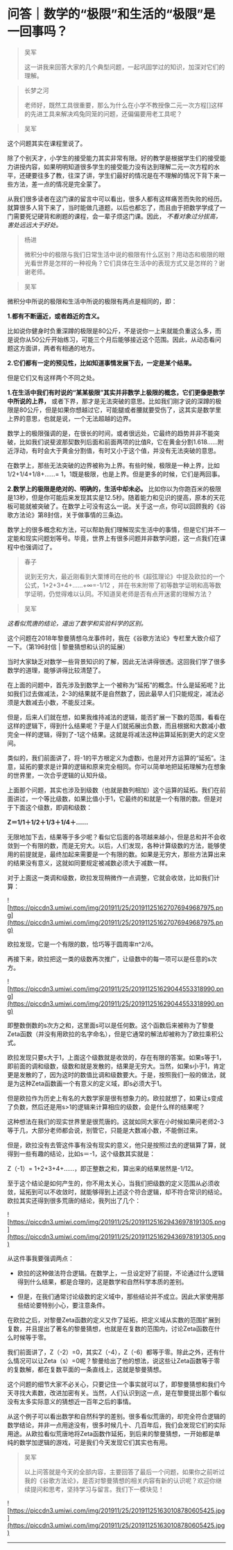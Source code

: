 # 问答｜数学的“极限”和生活的“极限”是一回事吗？

> 吴军
> 
> 这一讲我来回答大家的几个典型问题，一起巩固学过的知识，加深对它们的理解。

> 长梦之河
> 
> 老师好，既然工具很重要，那么为什么在小学不教授像二元一次方程[]这样的先进工具来解决鸡兔同笼的问题，还偏偏要用老工具呢？

> 吴军

这个问题其实在课程里说了。

除了个别天才，小学生的接受能力其实非常有限。好的教学是根据学生们的接受能力讲授内容，如果明明知道很多学生的接受能力没有达到理解二元一次方程的水平，还硬要往多了教，往深了讲，学生们最好的情况是在不理解的情况下背下来一些方法，差一点的情况是完全蒙了。

从我们很多读者在这门课的留言中可以看出，很多人都有这样痛苦而失败的经历。就算很多人背下来了，当时能做几道题，以后也都忘了，而且由于把数学学成了一门需要死记硬背和刷题的课程，会一辈子烦这门课。因此， *不看对象过分拔高，害处远远大于好处。*

> 杨进
> 
> 微积分中的极限与我们日常生活中说的极限有什么区别？用动态和极限的眼光看世界是怎样的一种视角？它们具体在生活中的表现方式又是怎样的？谢谢老师。

> 吴军

微积分中所说的极限和生活中所说的极限有两点是相同的，即：

 **1.都有不断逼近，或者趋近的含义。**

比如说你健身时负重深蹲的极限是80公斤，不是说你一上来就能负重这么多，而是说你从50公斤开始练习，可能三个月后能够接近这个范围。因此，从动态看问题这方面讲，两者有相通的地方。

 **2.它们都有一定的预见性，比如知道事情发展下去，一定是某个结果。**

但是它们又有这样两个不同之处。

 **1.在生活中我们有时说的“某某极限”其实并非数学上极限的概念，它们更像是数学中所说的上界，** 或者下界，那才是无法突破的意思。比如我们刚才说的深蹲的极限是80公斤，但是如果你想越过它，可能腿或者腰就要受伤了，这其实是数学里上界的意思，也就是说，一个无法超越的边界。

数学上的极限强调的是，在很长的时间，或者很远处，它最终的趋势并非不能突破，比如我们说斐波那契数列后面和前面两项的比值R，它在黄金分割1.618……附近浮动，有时会大于黄金分割值，有时又小于这个值，并没有无法突破的意思。

在数学上，那些无法突破的边界被称为上界。有些时候，极限是一种上界，比如1/2+1/4+1/8+……= 1，1既是极限，也是上界。但是更多的时候，它们是两回事。

 **2.数学上的极限是绝对的、明确的，生活中却未必。** 比如你以为你跑百米的极限是13秒，但是你可能后来发现其实是12.5秒。随着能力和见识的提高，原本的天花板可能就被突破了。在数学上可没有这么一说。关于这一点，你可以回顾我的《谷歌方法论》第8封信，关于做事情的三条边。

数学上的很多概念和方法，可以帮助我们理解现实生活中的事情，但是它们并不一定能和现实问题划等号。毕竟，世界上有很多问题并非数学问题，这一点我们在课程中也强调过了。

> 春子
> 
> 说到无穷大，最近刚看到大栗博司在他的书《超弦理论》中提及欧拉的一个公式，1+2+3+4+……+∞=-1/12 ，并在书末附带了初等数学证明和高等数学证明，仍觉得难以认同。不知道吴老师是否有点开迷雾的理解方法？

> 吴军

 *这看似荒唐的结论，道出了数学和实验科学的区别。*

这个问题在2018年黎曼猜想乌龙事件时，我在《谷歌方法论》专栏里大致介绍了一下。（第196封信 | 黎曼猜想和认识的延展）

当时大家缺乏对数学一些背景知识的了解，因此无法讲得很透。这回我们学了很多数学的道理，能够讲得比较清楚了。

在上面的问题中，首先涉及到数学上一个被称为“延拓”的概念。什么是延拓呢？比如我们过去做减法，2-3的结果就不是自然数了，因此最早人们只能规定，减法必须是大数减去小数，不能反过来。

但是，后来人们就在想，如果我维持减法的逻辑，能否扩展一下数的范围，看看在这样的逻辑下，得到什么结果呢？于是人们就拓展出负数，而且根据和大数减小数完全一样的逻辑，得到了-1这个结果。这就是将减法这种运算延拓到更大的定义空间。

类似的，我们前面讲了，将-1的平方根定义为虚数i，也是对开方运算的“延拓”。注意，延拓的要求是计算的逻辑和原来完全相同。你可以简单地把延拓理解为在想象的世界里，一次合乎逻辑的认知升级。

上面那个问题，其实也涉及到级数（也就是数列相加）这个运算的延拓。我们在前面讲过，一个等比级数，如果比值小于1，它最终的和就是一个有限的数。但是对于下面这个级数，即调和级数：

 **Z＝1/1＋1/2＋1/3＋1/4＋……**

无限地加下去，结果等于多少呢？看似它后面的各项越来越小，但是总和并不会收敛到一个有限的数，而是无穷大。以后，人们发现，各种计算级数的方法，能够使用的前提就是，最终加起来需要是一个有限的数。如果是无穷大，那些方法算出来的结果没有意义，这就如同要规定被减数必须大于减数一样。

对于上面这一类调和级数，欧拉发现稍微作一点调整，它就会收敛，比如我们计算：

![https://piccdn3.umiwi.com/img/201911/25/201911251627076949687975.png](https://piccdn3.umiwi.com/img/201911/25/201911251627076949687975.png)

欧拉发现，它是一个有限的数，恰巧等于圆周率π^2/6。

再接下来，欧拉把这一类的级数再次推广，让级数中的每一项可以是任意的s次方。

![https://piccdn3.umiwi.com/img/201911/25/201911251629044553318990.png](https://piccdn3.umiwi.com/img/201911/25/201911251629044553318990.png)

即整数倒数的s次方之和，这里面s可以是任何数。这个函数后来被称为了黎曼Zeta函数（并没有用欧拉的名字命名），但是它通常的解法却被称为了欧拉乘积公式。

欧拉发现只要s大于1，上面这个级数就是收敛的，存在有限的答案。如果s等于1，即前面的调和级数，级数和就是发散的，结果是无穷大。当然，如果s小于1，肯定更是发散的了，因为这时的数值比调和级数要大。于是，按照我们一般的做法，就是为这种Zeta函数画一个有意义的定义域，即s必须大于1。

但是欧拉作为历史上有名的大数学家是很有想象力的。欧拉就想了，如果让s变成了负数，然后还是用s>1的逻辑来计算相应的级数，会是什么样的结果呢？

这种想法在我们的现实世界里是很荒唐的。这就如同大家在小时候如果问老师2-3等于几，大部分老师都会说，别管它，只能是大数减小数，不能倒过来。

但是，欧拉没有去管这件事有没有现实的意义，他只是按照过去的逻辑算了算，就得到一些有趣的结论，比如s＝-1，这个级数其实就是：

Z（-1）= 1+2+3+4+……，即正整数之和，算出来的结果居然是-1/12。

至于这个结论是如何产生的，你不用太关心，当我们把级数的定义范围从必须收敛，延拓到可以不收敛时，就能够得到上述这个符合逻辑，却不符合常识的结论。欧拉其实还得到很多荒唐的结论，我列出了几个：

![https://piccdn3.umiwi.com/img/201911/25/201911251629436978191305.png](https://piccdn3.umiwi.com/img/201911/25/201911251629436978191305.png)

从这件事我要强调两点：

* 欧拉的这种做法符合逻辑。在数学上，一旦设定好了前提，不论通过什么逻辑得到什么结果，都是合理的，这是数学和自然科学本质的差别。

* 但是，在我们通常讨论级数的定义域中，那些结论并不成立。因此大家使用那些结论要特别小心，要注意条件。

在欧拉之后，对黎曼Zeta函数的定义又作了延拓，把定义域从实数的范围扩展到复数，并且提出了著名的黎曼猜想，也就是在复数的范围内，讨论Zeta函数在什么时候等于零。

我们前面讲了，Z（-2）=0，其实Z（-4），Z（-6）都等于零。除此之外，还有什么情况可以让Zeta（s）=0呢？黎曼给出了他的想法，说这些让Zeta函数等于零的复数解，都在复数平面的一条直线上，这就是黎曼猜想。

这个问题的细节大家不必关心，只要记住一个事实就可以了，即黎曼猜想和我们今天寻找大素数，改进加密有关。当然，人们认识到这一点，是在黎曼提出那个看似没有太多实际意义的猜想近一百年之后的事情。

从这个例子可以看出数学和自然科学的差别。很多看似荒唐的，却完全符合逻辑的数学结论，并非一点用途没有，很多时候几十、几百年后，我们会发现它们的实际用途。从欧拉看似荒唐地将Zeta函数作延拓，到后来的黎曼猜想，一开始都是单纯的数学加逻辑的游戏，可是我们今天发现它们其实也有用。

> 吴军
> 
> 以上问答就是今天的全部内容，主要回答了最后一个问题，如果你之前听过我的《谷歌方法论》，是否对黎曼猜想的相关内容有新的认识呢？欢迎你继续提问和思考，坚持学习与留言。我们下一模块见！

![https://piccdn3.umiwi.com/img/201911/25/201911251630108780605425.jpg](https://piccdn3.umiwi.com/img/201911/25/201911251630108780605425.jpg)

---
